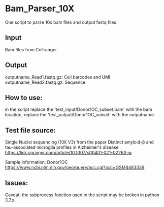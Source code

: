 # Bam_Parser_10X
 One script to parse 10x bam files and output fastq files.
## Input
 Bam files from Cellranger
## Output
 outputname_Read1.fastq.gz: Cell barcodes and UMI
 outputname_Read2.fastq.gz: Sequence
## How to use:
 in the script replace the 'test_input/Donor1OC_subset.bam' with the bam location, replace the 'test_output/Donor1OC_subset' with the outputname.
## Test file source:
 Single Nuclei sequencing (10X V3) from the paper Distinct amyloid-β and tau-associated microglia profiles in Alzheimer's disease https://link.springer.com/article/10.1007/s00401-021-02263-w
 
 Sample information: Donor1OC
 https://www.ncbi.nlm.nih.gov/geo/query/acc.cgi?acc=GSM4483339
## Issues:
 Caveat: the subprocess function used in the script may be broken in python 3.7.x.
